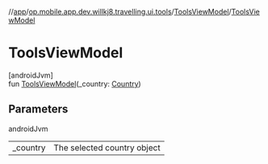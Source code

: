 //[app](../../../index.md)/[op.mobile.app.dev.willkj8.travelling.ui.tools](../index.md)/[ToolsViewModel](index.md)/[ToolsViewModel](-tools-view-model.md)

# ToolsViewModel

[androidJvm]\
fun [ToolsViewModel](-tools-view-model.md)(_country: [Country](../../op.mobile.app.dev.willkj8.travelling.model/-country/index.md))

## Parameters

androidJvm

| | |
|---|---|
| _country | The selected country object |
